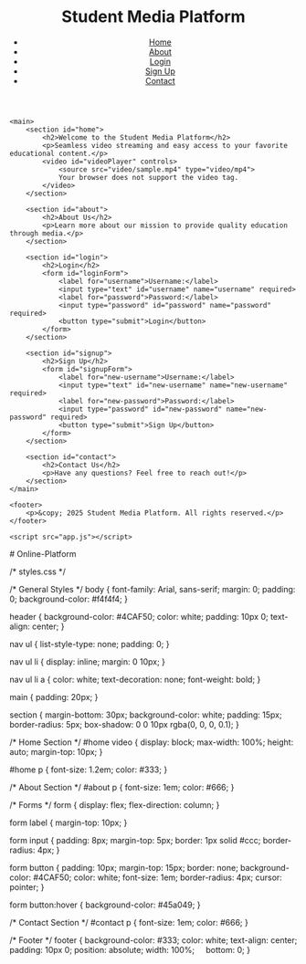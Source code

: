 <!DOCTYPE html>
<html lang="en">
<head>
    <meta charset="UTF-8">
    <meta name="viewport" content="width=device-width, initial-scale=1.0">
    <title>Student-Friendly Media Platform</title>
    <link rel="stylesheet" href="styles.css">
</head>
<body>
    <header>
        <h1>Student Media Platform</h1>
        <nav>
            <ul>
                <li><a href="#home">Home</a></li>
                <li><a href="#about">About</a></li>
                <li><a href="#login">Login</a></li>
                <li><a href="#signup">Sign Up</a></li>
                <li><a href="#contact">Contact</a></li>
            </ul>
        </nav>
    </header>

    <main>
        <section id="home">
            <h2>Welcome to the Student Media Platform</h2>
            <p>Seamless video streaming and easy access to your favorite educational content.</p>
            <video id="videoPlayer" controls>
                <source src="video/sample.mp4" type="video/mp4">
                Your browser does not support the video tag.
            </video>
        </section>

        <section id="about">
            <h2>About Us</h2>
            <p>Learn more about our mission to provide quality education through media.</p>
        </section>

        <section id="login">
            <h2>Login</h2>
            <form id="loginForm">
                <label for="username">Username:</label>
                <input type="text" id="username" name="username" required>
                <label for="password">Password:</label>
                <input type="password" id="password" name="password" required>
                <button type="submit">Login</button>
            </form>
        </section>

        <section id="signup">
            <h2>Sign Up</h2>
            <form id="signupForm">
                <label for="new-username">Username:</label>
                <input type="text" id="new-username" name="new-username" required>
                <label for="new-password">Password:</label>
                <input type="password" id="new-password" name="new-password" required>
                <button type="submit">Sign Up</button>
            </form>
        </section>

        <section id="contact">
            <h2>Contact Us</h2>
            <p>Have any questions? Feel free to reach out!</p>
        </section>
    </main>

    <footer>
        <p>&copy; 2025 Student Media Platform. All rights reserved.</p>
    </footer>

    <script src="app.js"></script>
</body>
</html># Online-Platform

/* styles.css */

/* General Styles */
body {
    font-family: Arial, sans-serif;
    margin: 0;
    padding: 0;
    background-color: #f4f4f4;
}

header {
    background-color: #4CAF50;
    color: white;
    padding: 10px 0;
    text-align: center;
}

nav ul {
    list-style-type: none;
    padding: 0;
}

nav ul li {
    display: inline;
    margin: 0 10px;
}

nav ul li a {
    color: white;
    text-decoration: none;
    font-weight: bold;
}

main {
    padding: 20px;
}

section {
    margin-bottom: 30px;
    background-color: white;
    padding: 15px;
    border-radius: 5px;
    box-shadow: 0 0 10px rgba(0, 0, 0, 0.1);
}

/* Home Section */
#home video {
    display: block;
    max-width: 100%;
    height: auto;
    margin-top: 10px;
}

#home p {
    font-size: 1.2em;
    color: #333;
}

/* About Section */
#about p {
    font-size: 1em;
    color: #666;
}

/* Forms */
form {
    display: flex;
    flex-direction: column;
}

form label {
    margin-top: 10px;
}

form input {
    padding: 8px;
    margin-top: 5px;
    border: 1px solid #ccc;
    border-radius: 4px;
}

form button {
    padding: 10px;
    margin-top: 15px;
    border: none;
    background-color: #4CAF50;
    color: white;
    font-size: 1em;
    border-radius: 4px;
    cursor: pointer;
}

form button:hover {
    background-color: #45a049;
}

/* Contact Section */
#contact p {
    font-size: 1em;
    color: #666;
}

/* Footer */
footer {
    background-color: #333;
    color: white;
    text-align: center;
    padding: 10px 0;
    position: absolute;
    width: 100%;
    bottom: 0;
}
